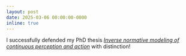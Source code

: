 ```yaml
---
layout: post
date: 2025-03-06 00:00:00-0000
inline: true
---
```



I successfully defended my PhD thesis [*Inverse normative modeling of continuous perception and action*](https://tuprints.ulb.tu-darmstadt.de/29614/) with distinction!
